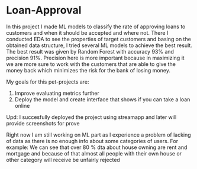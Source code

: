 # Loan-Approval
In this project I made ML models to classify the rate of approving loans to customers and when it should be accepted and where not. There I conducted EDA to see the properties of target customers and basing on the obtained data structure, 
I tried several ML models to achieve the best result. The best result was given by Random Forest with accuracy 93% and precision 91%. Precision here is more important because in maximizing it we are more sure to work with the customers that are able 
to give the money back which minimizes the risk for the bank of losing money.

My goals for this pet-projects are:

1) Improve evaluating metrics further
2) Deploy the model and create interface that shows if you can take a loan online

Upd: I succesfully deployed the project using streamapp and later will provide screenshots for prove

Right now I am still working on ML part as I experience a problem of lacking of data as there is no enough info about some categories of users.
For example: We can see that over 80 % dta about house owning are rent and mortgage and because of that almost all people with their own house or other category will receive be unfairly rejected
